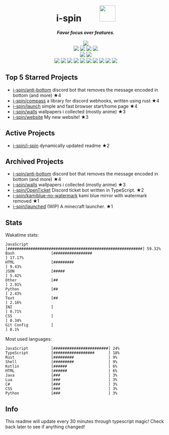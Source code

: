<!-- deno-fmt-ignore-file -->
<h1 align="center">i-spin&emsp;&emsp;<img src="https://avatars.githubusercontent.com/u/47074495" width="50px"></h1>
<div align="center">
  <b><i>Favor focus over features.</i></b>
  <br />
  <br />
  <img src="https://img.shields.io/badge/Discord-sourTaste000%232391-ec91d8?labelColor=4c566a&logo=Discord" />
  <br />
  <img src="https://img.shields.io/badge/-Vim-%23f4d3d5?logo=Vim&labelColor=4c566a" />
  <img src="https://img.shields.io/badge/-CLion-%23ffc9e5?logo=CLion&labelColor=4c566a" />
  <img src="https://img.shields.io/badge/-IntellJ IDEA-%23ffbeef?logo=IntelliJIDEA&labelColor=4c566a" />
  <img src="https://img.shields.io/badge/-Visual Studio Code-%23ffaaea?logo=VisualStudioCode&labelColor=4c566a" />
  <br />
  <img src="https://img.shields.io/badge/-macOS-%23ffd3da?logo=macOS&labelColor=4c566a" />
  <img src="https://img.shields.io/badge/-Linux-%23ffcee0?logo=Linux&labelColor=4c566a" />
  <br />
<img src="https://img.shields.io/badge/-TypeScript-d8e2dc" />
<img src="https://img.shields.io/badge/-Rust-fec89a" />
<img src="https://img.shields.io/badge/-JavaScript-ffd7ba" />
<img src="https://img.shields.io/badge/-other-fae1dd" />
<img src="https://img.shields.io/badge/-Shell-ece4db" />
<img src="https://img.shields.io/badge/-Kotlin-ffe5d9" />
<img src="https://img.shields.io/badge/-Java-e8e8e4" />
<img src="https://img.shields.io/badge/-HTML-f8edeb" />
<img src="https://img.shields.io/badge/-Lua-fcd5ce" />
<img src="https://img.shields.io/badge/-C#-fec5bb" />
  <br />
</div>

## Top 5 Starred Projects

- [i-spin/anti-bottom](https://github.com/i-spin/anti-bottom) discord bot that removes the message encoded in bottom (and more) ★4
- [i-spin/compass](https://github.com/i-spin/compass) a library for discord webhooks, written using rust ★4
- [i-spin/launch](https://github.com/i-spin/launch) simple and fast browser start/home page ★4
- [i-spin/walls](https://github.com/i-spin/walls) wallpapers i collected (mostly anime) ★3
- [i-spin/website](https://github.com/i-spin/website) My new website! ★3

## Active Projects

- [i-spin/i-spin](https://github.com/i-spin/i-spin) dynamically updated readme ★2

## Archived Projects

- [i-spin/anti-bottom](https://github.com/i-spin/anti-bottom) discord bot that removes the message encoded in bottom (and more) ★4
- [i-spin/walls](https://github.com/i-spin/walls) wallpapers i collected (mostly anime) ★3
- [i-spin/OpenTicket](https://github.com/i-spin/OpenTicket) Discord ticket bot written in TypeScript. ★2
- [i-spin/kamiblue-no-watermark](https://github.com/i-spin/kamiblue-no-watermark) kami blue mirror with watermark removed ★1
- [i-spin/launched](https://github.com/i-spin/launched) (WIP) A minecraft launcher. ★1

## Stats

Wakatime stats:
```
JavaScript          [###########################################################] 59.32%
Bash                [#################                                         ] 17.17%
HTML                [#########                                                 ] 9.43%
JSON                [#####                                                     ] 5.42%
Other               [##                                                        ] 2.91%
Python              [##                                                        ] 2.43%
Text                [##                                                        ] 2.16%
INI                 [                                                          ] 0.71%
CSS                 [                                                          ] 0.34%
Git Config          [                                                          ] 0.1%
```

Most used languages:
```
JavaScript          [########################] 24%
TypeScript          [##################      ] 18%
Rust                [#########               ] 9%
Shell               [#########               ] 9%
Kotlin              [######                  ] 6%
HTML                [######                  ] 6%
Java                [###                     ] 3%
Lua                 [###                     ] 3%
C#                  [###                     ] 3%
CSS                 [###                     ] 3%
Python              [###                     ] 3%
```

## Info

This readme will update every 30 minutes through typescript magic! Check back later to see if anything changed!
